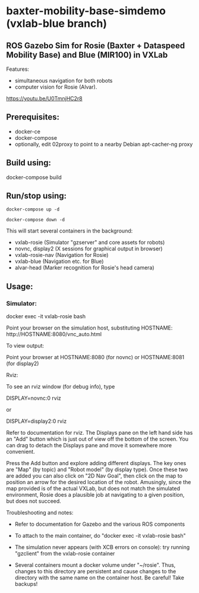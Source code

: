 # baxter-mobility-base-simdemo (vxlab-blue branch)
## ROS Gazebo Sim for Rosie (Baxter + Dataspeed Mobility Base) and Blue (MIR100) in VXLab

Features:
- simultaneous navigation for both robots
- computer vision for Rosie (Alvar).

https://youtu.be/U0TmnjHC2r8

## Prerequisites:
- docker-ce
- docker-compose
- optionally, edit 02proxy to point to a nearby Debian apt-cacher-ng proxy

## Build using:

docker-compose build

## Run/stop using:

`docker-compose up -d`

`docker-compose down -d`

This will start several containers in the background:
- vxlab-rosie (Simulator "gzserver" and core assets for robots)
- novnc, display2 (X sessions for graphical output in browser)
- vxlab-rosie-nav (Navigation for Rosie)
- vxlab-blue (Navigation etc. for Blue)
- alvar-head (Marker recognition for Rosie's head camera)

## Usage:

### Simulator:

docker exec -it vxlab-rosie bash

Point your browser on the simulation host, substituting HOSTNAME: http://HOSTNAME:8080/vnc_auto.html

To view output:

Point your browser at HOSTNAME:8080 (for novnc) or HOSTNAME:8081 (for display2)

Rviz:

To see an rviz window (for debug info), type

DISPLAY=novnc:0 rviz

or

DISPLAY=display2:0 rviz

Refer to documentation for rviz. The Displays pane on the left hand side has an "Add" button which is just out of view off the bottom of the screen. You can drag to detach the Displays pane and move it somewhere more convenient.

Press the Add button and explore adding different displays. The key ones are "Map" (by topic) and "Robot model" (by display type). Once these two are added you can also click on "2D Nav Goal", then click on the map to position an arrow for the desired location of the robot. Amusingly, since the map provided is of the actual VXLab, but does not match the simulated environment, Rosie does a plausible job at navigating to a given position, but does not succeed.

Troubleshooting and notes:

- Refer to documentation for Gazebo and the various ROS components

- To attach to the main container, do "docker exec -it vxlab-rosie bash"

- The simulation never appears (with XCB errors on console): try running "gzclient" from the vxlab-rosie container

- Several containers mount a docker volume under "~/rosie". Thus, changes to this directory are persistent and cause changes to the directory with the same name on the container host. Be careful! Take backups!
